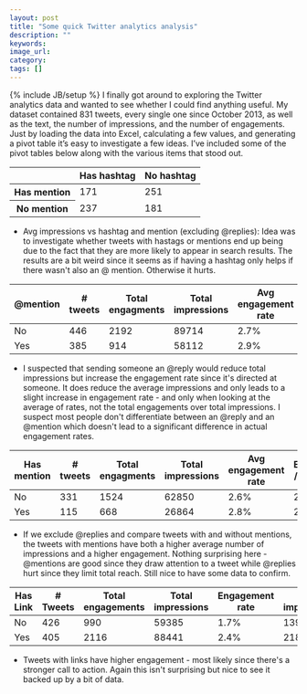 ```yaml
---
layout: post
title: "Some quick Twitter analytics analysis"
description: ""
keywords:
image_url:
category:
tags: []
---
```

{% include JB/setup %}
I finally got around to exploring the Twitter analytics data and wanted to see whether I could find anything useful. My dataset contained 831 tweets, every single one since October 2013, as well as the text, the number of impressions, and the number of engagements. Just by loading the data into Excel, calculating a few values, and generating a pivot table it’s easy to investigate a few ideas. I’ve included some of the pivot tables below along with the various items that stood out.

<table class="table small">
  <thead>
    <tr>
      <th></th>
      <th>Has hashtag</th>
      <th>No hashtag</th>
    </tr>
  </thead>
  <tbody>
    <tr>
      <th>Has mention</th>
      <td>171</td>
      <td>251</td>
    </tr>
    <tr>
      <th>No mention</th>
      <td>237</td>
      <td>181</td>
    </tr>
  </tbody>
</table>

- Avg impressions vs hashtag and mention (excluding @replies): Idea was to investigate whether tweets with hastags or mentions end up being due to the fact that they are more likely to appear in search results. The results are a bit weird since it seems as if having a hashtag only helps if there wasn't also an @ mention. Otherwise it hurts.

<table class="table small">
  <thead>
    <tr>
      <th>@mention</th>
      <th># tweets</th>
      <th>Total engagments</th>
      <th>Total impressions</th>
      <th>Avg engagement rate</th>
      <th>Engagements / Impressions</th>
      <th>Avg impressions</th>
    </tr>
  </thead>
  <tbody>
    <tr>
      <td>No</td>
      <td>446</td>
      <td>2192</td>
      <td>89714</td>
      <td>2.7%</td>
      <td>2.4%</td>
      <td>201</td>
    </tr>
    <tr>
      <td>Yes</td>
      <td>385</td>
      <td>914</td>
      <td>58112</td>
      <td>2.9%</td>
      <td>1.6%</td>
      <td>151</td>
    </tr>
  </tbody>
</table>

- I suspected that sending someone an @reply would reduce total impressions but increase the engagement rate since it's directed at someone. It does reduce the average impressions and only leads to a slight increase in engagement rate - and only when looking at the average of rates, not the total engagements over total impressions. I suspect most people don't differentiate between an @reply and an @mention which doesn't lead to a significant difference in actual engagement rates.

<table class="table small">
  <thead>
    <tr>
      <th>Has mention</th>
      <th># tweets</th>
      <th>Total engagments</th>
      <th>Total impressions</th>
      <th>Avg engagement rate</th>
      <th>Engagements / Impressions</th>
      <th>Avg impressions</th>
    </tr>
  </thead>
  <tbody>
    <tr>
      <td>No</td>
      <td>331</td>
      <td>1524</td>
      <td>62850</td>
      <td>2.6%</td>
      <td>2.4%</td>
      <td>190</td>
    </tr>
    <tr>
      <td>Yes</td>
      <td>115</td>
      <td>668</td>
      <td>26864</td>
      <td>2.8%</td>
      <td>2.5%</td>
      <td>234</td>
    </tr>
  </tbody>
</table>

- If we exclude @replies and compare tweets with and without mentions, the tweets with mentions have both a higher average number of impressions and a higher engagement. Nothing surprising here - @mentions are good since they draw attention to a tweet while @replies hurt since they limit total reach. Still nice to have some data to confirm.

<table class="table small">
  <thead>
    <tr>
      <th>Has Link</th>
      <th># Tweets</th>
      <th>Total engagements</th>
      <th>Total impressions</th>
      <th>Engagement rate</th>
      <th>Avg impressions</th>
    </tr>
  </thead>
  <tbody>
    <tr>
      <td>No</td>
      <td>426</td>
      <td>990</td>
      <td>59385</td>
      <td>1.7%</td>
      <td>139.4</td>
    </tr>
    <tr>
      <td>Yes</td>
      <td>405</td>
      <td>2116</td>
      <td>88441</td>
      <td>2.4%</td>
      <td>218.4</td>
    </tr>
  </tbody>
</table>

- Tweets with links have higher engagement - most likely since there's a stronger call to action. Again this isn't surprising but nice to see it backed up by a bit of data.